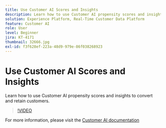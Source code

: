 ```yaml
---
title: Use Customer AI Scores and Insights
description: Learn how to use Customer AI propensity scores and insights to convert and retain customers.
solution: Experience Platform, Real-Time Customer Data Platform
feature: Customer AI
role: User
level: Beginner
jira: KT-4171
thumbnail: 32666.jpg
exl-id: f3f628ef-223a-48d9-979e-86f038268923
---
```

# Use Customer AI Scores and Insights

Learn how to use Customer AI propensity scores and insights to convert and retain customers.

>[!VIDEO](https://video.tv.adobe.com/v/32666?quality=12&learn=on)

For  more information, please visit the [Customer AI documentation](https://experienceleague.adobe.com/docs/experience-platform/intelligent-services/customer-ai/overview.html)
